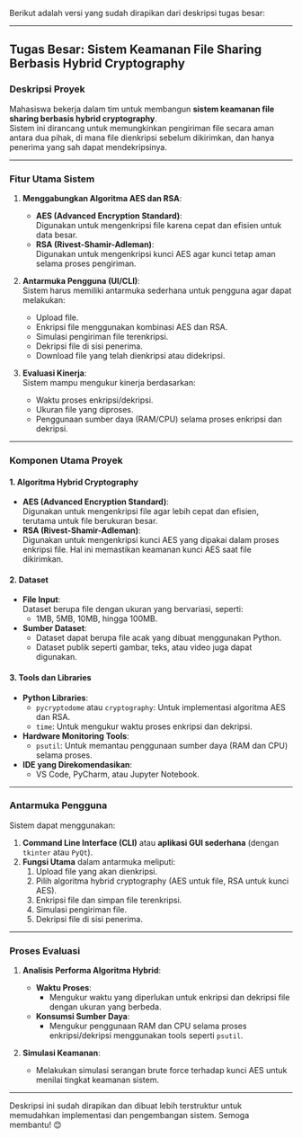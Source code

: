 Berikut adalah versi yang sudah dirapikan dari deskripsi tugas besar:

---

## **Tugas Besar: Sistem Keamanan File Sharing Berbasis Hybrid Cryptography**

### **Deskripsi Proyek**
Mahasiswa bekerja dalam tim untuk membangun **sistem keamanan file sharing berbasis hybrid cryptography**.  
Sistem ini dirancang untuk memungkinkan pengiriman file secara aman antara dua pihak, di mana file dienkripsi sebelum dikirimkan, dan hanya penerima yang sah dapat mendekripsinya.

---

### **Fitur Utama Sistem**
1. **Menggabungkan Algoritma AES dan RSA**:
   - **AES (Advanced Encryption Standard)**:  
     Digunakan untuk mengenkripsi file karena cepat dan efisien untuk data besar.
   - **RSA (Rivest-Shamir-Adleman)**:  
     Digunakan untuk mengenkripsi kunci AES agar kunci tetap aman selama proses pengiriman.

2. **Antarmuka Pengguna (UI/CLI)**:  
   Sistem harus memiliki antarmuka sederhana untuk pengguna agar dapat melakukan:
   - Upload file.
   - Enkripsi file menggunakan kombinasi AES dan RSA.
   - Simulasi pengiriman file terenkripsi.
   - Dekripsi file di sisi penerima.
   - Download file yang telah dienkripsi atau didekripsi.

3. **Evaluasi Kinerja**:  
   Sistem mampu mengukur kinerja berdasarkan:
   - Waktu proses enkripsi/dekripsi.
   - Ukuran file yang diproses.
   - Penggunaan sumber daya (RAM/CPU) selama proses enkripsi dan dekripsi.

---

### **Komponen Utama Proyek**

#### **1. Algoritma Hybrid Cryptography**
   - **AES (Advanced Encryption Standard)**:  
     Digunakan untuk mengenkripsi file agar lebih cepat dan efisien, terutama untuk file berukuran besar.
   - **RSA (Rivest-Shamir-Adleman)**:  
     Digunakan untuk mengenkripsi kunci AES yang dipakai dalam proses enkripsi file. Hal ini memastikan keamanan kunci AES saat file dikirimkan.

#### **2. Dataset**
   - **File Input**:  
     Dataset berupa file dengan ukuran yang bervariasi, seperti:
     - 1MB, 5MB, 10MB, hingga 100MB.
   - **Sumber Dataset**:  
     - Dataset dapat berupa file acak yang dibuat menggunakan Python.
     - Dataset publik seperti gambar, teks, atau video juga dapat digunakan.

#### **3. Tools dan Libraries**
   - **Python Libraries**:
     - `pycryptodome` atau `cryptography`: Untuk implementasi algoritma AES dan RSA.
     - `time`: Untuk mengukur waktu proses enkripsi dan dekripsi.
   - **Hardware Monitoring Tools**:
     - `psutil`: Untuk memantau penggunaan sumber daya (RAM dan CPU) selama proses.
   - **IDE yang Direkomendasikan**:
     - VS Code, PyCharm, atau Jupyter Notebook.

---

### **Antarmuka Pengguna**

Sistem dapat menggunakan:
1. **Command Line Interface (CLI)** atau **aplikasi GUI sederhana** (dengan `tkinter` atau `PyQt`).
2. **Fungsi Utama** dalam antarmuka meliputi:
   1. Upload file yang akan dienkripsi.
   2. Pilih algoritma hybrid cryptography (AES untuk file, RSA untuk kunci AES).
   3. Enkripsi file dan simpan file terenkripsi.
   4. Simulasi pengiriman file.
   5. Dekripsi file di sisi penerima.

---

### **Proses Evaluasi**

1. **Analisis Performa Algoritma Hybrid**:
   - **Waktu Proses**:
     - Mengukur waktu yang diperlukan untuk enkripsi dan dekripsi file dengan ukuran yang berbeda.
   - **Konsumsi Sumber Daya**:
     - Mengukur penggunaan RAM dan CPU selama proses enkripsi/dekripsi menggunakan tools seperti `psutil`.

2. **Simulasi Keamanan**:
   - Melakukan simulasi serangan brute force terhadap kunci AES untuk menilai tingkat keamanan sistem.

---

Deskripsi ini sudah dirapikan dan dibuat lebih terstruktur untuk memudahkan implementasi dan pengembangan sistem. Semoga membantu! 😊
